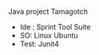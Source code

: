 <hi>Java project Tamagotch</h1>
<ul>
  <li>Ide : Sprint Tool Suite</li>
  <li>SO: Linux Ubuntu</li>
  <li>Test: Junit4</li>
</ul>
